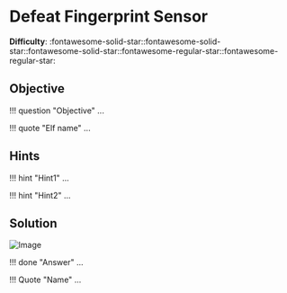 # Defeat Fingerprint Sensor

**Difficulty**: :fontawesome-solid-star::fontawesome-solid-star::fontawesome-solid-star::fontawesome-regular-star::fontawesome-regular-star:



## Objective

!!! question "Objective"
    ...

!!! quote "Elf name"
    ...


## Hints

!!! hint "Hint1"
    ...

!!! hint "Hint2"
    ...

## Solution

![Image](../../img/objectives/o?/image.png)



!!! done "Answer"
    ...

!!! Quote "Name"
    ...
